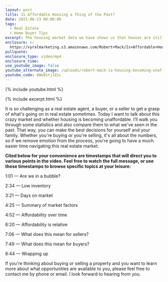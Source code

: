 ```yaml
---
layout: post
title: Is Affordable Housing a Thing of the Past?
date: 2021-06-23 00:00:00
tags:
  - Real Estate
  - Home Buyer Tips
excerpt: The housing market data we have shows us that houses are still affordable.
enclosure: >-
  https://vyralmarketing.s3.amazonaws.com/Robert+Mack/Is+Affordable+Housing+a+Thing+of+the+Past_.mp4
pullquote:
enclosure_type: video/mp4
enclosure_time:
use_youtube_image: false
youtube_alternate_image: /uploads/robert-mack-is-housing-becoming-unaffordable-yt.jpg
youtube_code: 6Wo81tj3Zic
---
```

{% include youtube.html %}

{% include excerpt.html %}

It is so challenging as a real estate agent, a buyer, or a seller to get a grasp of what's going on in real estate sometimes. Today I want to talk about this crazy market and whether housing is becoming unaffordable. I’ll walk you through some statistics and also compare them to what we've seen in the past. That way, you can make the best decisions for yourself and your family. Whether you're buying or you're selling, it's all about the numbers, so if we remove emotion from the process, you're going to have a much easier time navigating this real estate market.

**Cited below for your convenience are timestamps that will direct you to various points in the video. Feel free to watch the full message, or use these timestamps to browse specific topics at your leisure:**

1:01 — Are we in a bubble?

2:34 — Low inventory

3:21 — Days on market

4:25 — Summary of market factors

4:52 — Affordability over time

6:20 — Affordability is relative

7:06 — What does this mean for sellers?

7:49 — What does this mean for buyers?

8:44 — Wrapping up

If you're thinking about buying or selling a property and you want to learn more about what opportunities are available to you, please feel free to contact me by phone or email. I look forward to hearing from you.<br>&nbsp;

